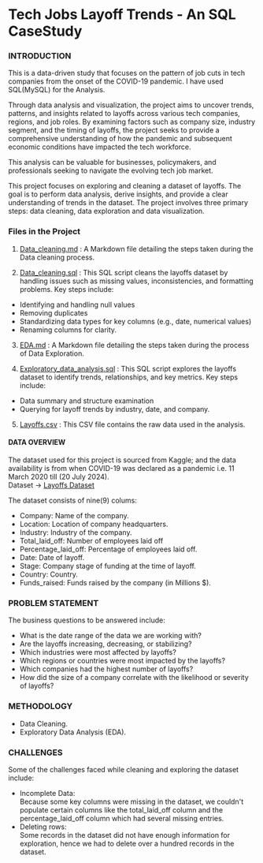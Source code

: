 # Tech Jobs Layoff Trends - An SQL CaseStudy
### INTRODUCTION
This is a data-driven study that focuses on the pattern of job cuts in tech companies from the onset of the COVID-19 pandemic. I have used SQL(MySQL) for the Analysis.

Through data analysis and visualization, the project aims to uncover trends, patterns, and insights related to layoffs across various tech companies, regions, and job roles. By examining factors such as company size, industry segment, and the timing of layoffs, the project seeks to provide a comprehensive understanding of how the pandemic and subsequent economic conditions have impacted the tech workforce. 

This analysis can be valuable for businesses, policymakers, and professionals seeking to navigate the evolving tech job market.  

This project focuses on exploring and cleaning a dataset of layoffs. The goal is to perform data analysis, derive insights, and provide a clear understanding of trends in the dataset. The project involves three primary steps: data cleaning, data exploration and data visualization.  

### Files in the Project  
1. [Data_cleaning.md](https://github.com/tamunoWoks/Tech_Jobs_Layoff_Trends--SQL_CaseStudy/blob/main/Data_cleaning.md) : A Markdown file detailing the steps taken during the Data cleaning process.

2. [Data_cleaning.sql](https://github.com/tamunoWoks/Tech_Jobs_Layoff_Trends--SQL_CaseStudy/blob/main/Data_cleaning.sql) : This SQL script cleans the layoffs dataset by handling issues such as missing values, inconsistencies, and formatting problems. Key steps include:  
- Identifying and handling null values
- Removing duplicates
- Standardizing data types for key columns (e.g., date, numerical values)
- Renaming columns for clarity.  

3. [EDA.md](https://github.com/tamunoWoks/Tech_Jobs_Layoff_Trends--SQL_CaseStudy/blob/main/EDA.md) : A Markdown file detailing the steps taken during the process of Data Exploration.  

4. [Exploratory_data_analysis.sql](https://github.com/tamunoWoks/Tech_Jobs_Layoff_Trends--SQL_CaseStudy/blob/main/Exploratory_data_analysis.sql) : This SQL script explores the layoffs dataset to identify trends, relationships, and key metrics. Key steps include:  
- Data summary and structure examination
- Querying for layoff trends by industry, date, and company.

5. [Layoffs.csv](https://github.com/tamunoWoks/Tech_Jobs_Layoff_Trends--SQL_CaseStudy/blob/main/layoffs.csv) : This CSV file contains the raw data used in the analysis.
  
#### DATA OVERVIEW
The dataset used for this project is sourced from Kaggle; and the data availability is from when COVID-19 was declared as a pandemic i.e. 11 March 2020 till (20 July 2024).  
Dataset -> [Layoffs Dataset](https://www.kaggle.com/datasets/swaptr/layoffs-2022)

The dataset consists of nine(9) colums:
- Company: Name of the company.
- Location: Location of company headquarters.
- Industry: Industry of the company.
- Total_laid_off: Number of employees laid off
- Percentage_laid_off: Percentage of employees laid off.
- Date: Date of layoff.
- Stage: Company stage of funding at the time of layoff.
- Country: Country.
- Funds_raised: Funds raised by the company (in Millions $).


### PROBLEM STATEMENT
The business questions to be answered include:
- What is the date range of the data we are working with?
- Are the layoffs increasing, decreasing, or stabilizing?
- Which industries were most affected by layoffs?
- Which regions or countries were most impacted by the layoffs?
- Which companies had the highest number of layoffs?
- How did the size of a company correlate with the likelihood or severity of layoffs?

### METHODOLOGY  
- Data Cleaning.
- Exploratory Data Analysis (EDA).


### CHALLENGES
Some of the challenges faced while cleaning and exploring the dataset include:
- Incomplete Data:  
Because some key columns were missing in the dataset, we couldn't populate certain columns like the total_laid_off column and the percentage_laid_off column which had several missing entries.
- Deleting rows:  
Some records in the dataset did not have enough information for exploration, hence we had to delete over a hundred records in the dataset.
